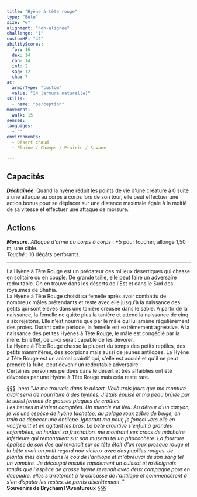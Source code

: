 ```yaml
---
title: "Hyène à tête rouge"
type: "Bête"
size: "G"
alignment: "non-alignée"
challenge: "1"
customHP: "42"
abilityScores:
  for: 16
  dex: 14
  con: 14
  int: 2
  sag: 12
  cha: 7
ac:
  armorType: "custom"
  value: "14 (armure naturelle)"
skills:
  - name: "perception"
movement:
  walk: 15
senses:
languages:
  - ""
environments:
  - Désert chaud
  - Plaine / Champs / Prairie / Savane

---
```

## Capacités
_**Déchaînée**_. Quand la hyène réduit les points de vie d'une créature à 0 suite à une attaque au corps à corps lors de son tour, elle peut effectuer une action bonus pour se déplacer sur une distance maximale égale à la moitié de sa vitesse et effectuer une attaque de morsure.

## Actions
_**Morsure**_. _Attaque d'arme au corps à corps_ : +5 pour toucher, allonge 1,50 m, une cible.  
_Touché_ : 10 dégâts perforants.

---
La Hyène à Tête Rouge est un prédateur des milieux désertiques qui chasse en solitaire ou en couple. De grande taille, elle peut faire un adversaire redoutable. On en trouve dans les déserts de l'Est et dans le Sud des royaumes de Shahia.  
La Hyène à Tête Rouge choisit sa femelle après avoir combattu de nombreux mâles prétendants et reste avec elle jusqu'à la naissance des petits qui sont élevés dans une tanière creusée dans le sable. À partir de la naissance, la femelle ne quitte plus la tanière et attend la naissance de cinq à six rejetons. Elle n'est nourrie que par le mâle qui lui amène régulièrement des proies. Durant cette période, la femelle est extrêmement agressive. À la naissance des petites Hyènes à Tête Rouge, le mâle est congédié par la mère. En effet, celui-ci serait capable de les dévorer.  
La Hyène à Tête Rouge chasse la plupart du temps des petits reptiles, des petits mammifères, des scorpions mais aussi de jeunes antilopes. La Hyène à Tête Rouge est un animal craintif qui, s'elle est acculé et qu'il ne peut prendre la fuite, peut devenir un redoutable adversaire.  
Certaines personnes perdues dans le désert et très affaiblies ont été dévorées par une Hyène à Tête Rouge mais cela reste rare.  

§§§ .hero
"*Je me trouvais dans le désert. Voilà trois jours que ma monture avait servi de nourriture à des hyènes. J'étais épuisé et ma peau brûlée par le soleil formait de grosses plaques de croûtes.*  
*Les heures m'étaient comptées. Un miracle eut lieu. Au détour d'un canyon, je vis une espèce de hyène tachetée, au pelage roux zébré de beige, en train de dépecer une antilope. Ignorant ma peur, je fonçai vers elle en vociférant et en agitant les bras. La bête craintive s'enfuit à grandes enjambées, en hurlant sa frustration, me montrant ses crocs de mâchoire inférieure qui remontaient sur son museau tel un phacochère. La fourrure épaisse de son dos qui revenait sur sa tête était d'un roux presque rouge et la bête avait un petit regard noir vicieux avec des pupilles rouges. Je plantai mes dents dans le cou de l'antilope et m'abreuvai de son sang tel un vampire. Je découpai ensuite rapidement un cuissot et m'éloignais tandis que l'espèce de grosse hyène revenait avec deux compagne pour en découdre. elles s'arrêtèrent à la carcasse de l'antilope et commencèrent à s'en disputer les restes. Je partis discrètement.*."     
**Souvenirs de Brycham l'Aventureux**
§§§
